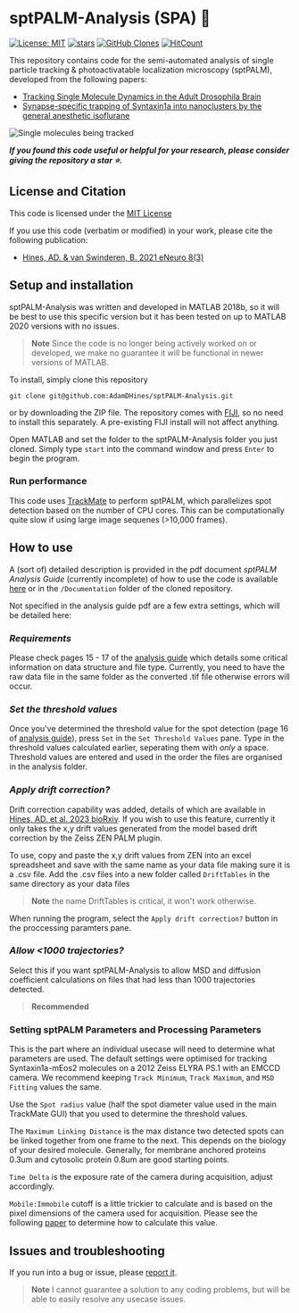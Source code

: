 # sptPALM-Analysis (SPA) :microscope:
[![License: MIT](https://img.shields.io/badge/License-MIT-yellow.svg?style=flat-square)](https://creativecommons.org/licenses/by-nc-sa/4.0/)
[![stars](https://img.shields.io/github/stars/AdamDHines/sptPALM-Analysis.svg?style=flat-square)](https://github.com/AdamDHines/sptPALM-Analysis/stargazers)
[![GitHub Clones](https://img.shields.io/badge/dynamic/json?color=success&label=Clone&query=count&url=https://gist.githubusercontent.com/AdamDHines/bddab1ad93ef30141a8cde52bab35b25/raw/clone.json&logo=github)](https://github.com/MShawon/github-clone-count-badge)
[![HitCount](https://hits.dwyl.com/AdamDHines/sptPALM-Analysis.svg?style=flat-square)](http://hits.dwyl.com/AdamDHines/sptPALM-Analysis)

This repository contains code for the semi-automated analysis of single particle tracking & photoactivatable localization microscopy (sptPALM), developed from the following papers:
* [Tracking Single Molecule Dynamics in the Adult Drosophila Brain](https://www.eneuro.org/content/8/3/ENEURO.0057-21.2021)
* [Synapse-specific trapping of Syntaxin1a into nanoclusters by the general anesthetic isoflurane](https://www.biorxiv.org/content/10.1101/2023.02.27.530184v1)

![Single molecules being tracked](https://github.com/AdamDHines/sptPALM-Analysis/assets/50095916/e0504a51-f45b-49b0-9137-6a717c300d1d)

**_If you found this code useful or helpful for your research, please consider giving the repository a star :star:._**

## License and Citation

This code is licensed under the [MIT License](https://choosealicense.com/licenses/mit/)

If you use this code (verbatim or modified) in your work, please cite the following publication:
* [Hines, AD. & van Swinderen, B. 2021 eNeuro 8(3)](https://www.eneuro.org/content/8/3/ENEURO.0057-21.2021)

## Setup and installation
sptPALM-Analysis was written and developed in MATLAB 2018b, so it will be best to use this specific version but it has been tested on up to MATLAB 2020 versions with no issues.

> **Note**
>Since the code is no longer being actively worked on or developed, we make no guarantee it will be functional in newer versions of MATLAB.

To install, simply clone this repository 
```
git clone git@github.com:AdamDHines/sptPALM-Analysis.git
``` 
or by downloading the ZIP file. The repository comes with [FIJI](https://imagej.net/software/fiji/downloads), so no need to install this separately. A pre-existing FIJI install will not affect anything.

Open MATLAB and set the folder to the sptPALM-Analysis folder you just cloned. Simply type `start` into the command window and press `Enter` to begin the program.

### Run performance
This code uses [TrackMate](https://imagej.net/plugins/trackmate/) to perform sptPALM, which parallelizes spot detection based on the number of CPU cores. This can be computationally quite slow if using large image sequenes (>10,000 frames).

## How to use
A (sort of) detailed description is provided in the pdf document _sptPALM Analysis Guide_ (currently incomplete) of how to use the code is available [here](https://github.com/AdamDHines/sptPALM-Analysis/blob/master/Documentation/sptPALM%20Analysis%20Guide.pdf) or in the `/Documentation` folder of the cloned repository.

Not specified in the analysis guide pdf are a few extra settings, which will be detailed here:

### _Requirements_
Please check pages 15 - 17 of the [analysis guide](https://github.com/AdamDHines/sptPALM-Analysis/blob/master/Documentation/sptPALM%20Analysis%20Guide.pdf) which details some critical information on data structure and file type. Currently, you need to have the raw data file in the same folder as the converted .tif file otherwise errors will occur. 

### _Set the threshold values_
Once you've determined the  threshold value for the spot detection (page 16 of [analysis guide](https://github.com/AdamDHines/sptPALM-Analysis/blob/master/Documentation/sptPALM%20Analysis%20Guide.pdf)), press `Set` in the `Set Threshold Values` pane. Type in the threshold values calculated earlier, seperating them with _only_ a space. Threshold values are entered and used in the order the files are organised in the analysis folder.

### _Apply drift correction?_
Drift correction capability was added, details of which are available in [Hines, AD. et al. 2023 bioRxiv](https://www.biorxiv.org/content/10.1101/2023.02.27.530184v1). If you wish to use this feature, currently it only takes the x,y drift values generated from the model based drift correction by the Zeiss ZEN PALM plugin. 

To use, copy and paste the x,y drift values from ZEN into an excel spreadsheet and save with the same name as your data file making sure it is a .csv file. Add the .csv files into a new folder called `DriftTables` in the same directory as your data files 

> **Note**
>the name DriftTables is critical, it won't work otherwise.

When running the program, select the `Apply drift correction?` button in the proccessing paramters pane.

### _Allow <1000 trajectories?_
Select this if you want sptPALM-Analysis to allow MSD and diffusion coefficient calculations on files that had less than 1000 trajectories detected. 
>**Recommended**

### Setting sptPALM Parameters and Processing Parameters
This is the part where an individual usecase will need to determine what parameters are used. The default settings were optimised for tracking Syntaxin1a-mEos2 molecules on a 2012 Zeiss ELYRA PS.1 with an EMCCD camera. We recommend keeping `Track Minimum`, `Track Maximum`, and `MSD Fitting` values the same.

Use the `Spot radius` value (half the spot diameter value used in the main TrackMate GUI) that you used to determine the threshold values. 

The `Maximum Linking Distance` is the max distance two detected spots can be linked together from one frame to the next. This depends on the biology of your desired molecule. Generally, for membrane anchored proteins 0.3um and cytosolic protein 0.8um are good starting points.

`Time Delta` is the exposure rate of the camera during acquisition, adjust accordingly.

`Mobile:Immobile` cutoff is a little trickier to calculate and is based on the pixel dimensions of the camera used for acquisition. Please see the following [paper](https://www.sciencedirect.com/science/article/pii/S0896627315000380?via%3Dihub) to determine how to calculate this value.

## Issues and troubleshooting
If you run into a bug or issue, please [report it](https://github.com/AdamDHines/sptPALM-Analysis/issues). 
> **Note**
>I cannot guarantee a solution to any coding problems, but will be able to easily resolve any usecase issues.
